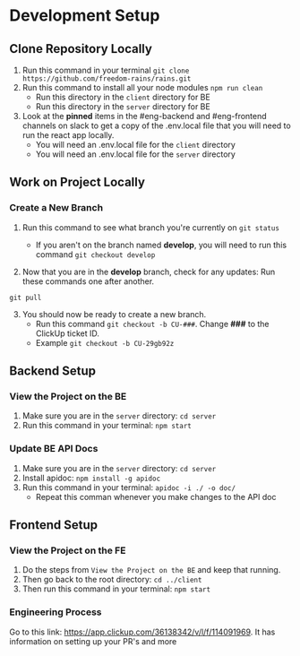 

# Development Setup

## Clone Repository Locally

1. Run this command in your terminal `git clone https://github.com/freedom-rains/rains.git`
2. Run this command to install all your node modules `npm run clean`
   - Run this directory in the `client` directory for BE
   - Run this directory in the `server` directory for BE
3. Look at the **pinned** items in the #eng-backend and #eng-frontend channels on slack to get a copy of the .env.local file that you will need to run the react app locally.
   - You will need an .env.local file for the `client` directory
   - You will need an .env.local file for the `server` directory

## Work on Project Locally

### Create a New Branch

1. Run this command to see what branch you're currently on `git status`

   - If you aren't on the branch named **develop**, you will need to run this command `git checkout develop`

2. Now that you are in the **develop** branch, check for any updates:
   Run these commands one after another.

```
git pull
```

3. You should now be ready to create a new branch.
   - Run this command `git checkout -b CU-###`. Change **###** to the ClickUp ticket ID.
   - Example `git checkout -b CU-29gb92z`

## Backend Setup

### View the Project on the BE

1. Make sure you are in the `server` directory: `cd server`
2. Run this command in your terminal: `npm start`

### Update BE API Docs

1. Make sure you are in the `server` directory: `cd server`
2. Install apidoc: `npm install -g apidoc`
3. Run this command in your terminal: `apidoc -i ./ -o doc/`
   - Repeat this comman whenever you make changes to the API doc

## Frontend Setup

### View the Project on the FE

1. Do the steps from `View the Project on the BE` and keep that running.
2. Then go back to the root directory: `cd ../client`
3. Then run this command in your terminal: `npm start`

### Engineering Process

Go to this link: https://app.clickup.com/36138342/v/l/f/114091969.
It has information on setting up your PR's and more

